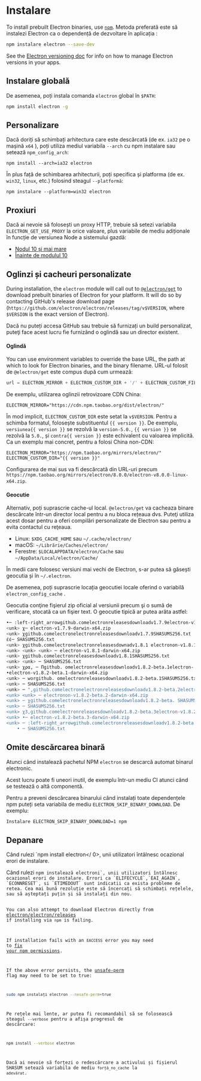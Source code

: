 # Instalare

To install prebuilt Electron binaries, use [`npm`][npm]. Metoda preferată este să instalezi Electron ca o dependență de dezvoltare în aplicația :

```sh
npm instalare electron --save-dev
```

See the [Electron versioning doc][versioning] for info on how to manage Electron versions in your apps.

## Instalare globală

De asemenea, poți instala comanda `electron` global în `$PATH`:

```sh
npm install electron -g
```

## Personalizare

Dacă doriți să schimbați arhitectura care este descărcată (de ex. `ia32` pe o mașină `x64` ), poți utiliza mediul variabila `--arch` cu npm instalare sau setează `npm_config_arch`:

```shell
npm install --arch=ia32 electron
```

În plus față de schimbarea arhitecturii, poți specifica și platforma (de ex. `win32`, `linux`, etc.) folosind steagul `--platformă`:

```shell
npm instalare --platform=win32 electron
```

## Proxiuri

Dacă ai nevoie să folosești un proxy HTTP, trebuie să setezi variabila `ELECTRON_GET_USE_PROXY` la orice valoare, plus variabile de mediu adiționale în funcție de versiunea Node a sistemului gazdă:

* [Nodul 10 și mai mare][proxy-env-10]
* [Înainte de modulul 10][proxy-env]

## Oglinzi și cacheuri personalizate

During installation, the `electron` module will call out to [`@electron/get`][electron-get] to download prebuilt binaries of Electron for your platform. It will do so by contacting GitHub's release download page (`https://github.com/electron/electron/releases/tag/v$VERSION`, where `$VERSION` is the exact version of Electron).

Dacă nu puteți accesa GitHub sau trebuie să furnizați un build personalizat, puteţi face acest lucru fie furnizând o oglindă sau un director existent.

#### Oglindă

You can use environment variables to override the base URL, the path at which to look for Electron binaries, and the binary filename. URL-ul folosit de `@electron/get` este compus după cum urmează:

```javascript
url = ELECTRON_MIRROR + ELECTRON_CUSTOM_DIR + '/' + ELECTRON_CUSTOM_FILENAME
```

De exemplu, utilizarea oglinzii retrovizoare CDN China:

```shell
ELECTRON_MIRROR="https://cdn.npm.taobao.org/dist/electron/"
```

În mod implicit, `ELECTRON_CUSTOM_DIR` este setat la `v$VERSION`. Pentru a schimba formatul, folosește substituentul `{{ version }}`. De exemplu, `versiunea{{ version }}` se rezolvă la `version-5.0.`, `{{ version }}` se rezolvă la `5.0.`, și `contra{{ version }}` este echivalent cu valoarea implicită. Ca un exemplu mai concret, pentru a folosi China non-CDN:

```shell
ELECTRON_MIRROR="https://npm.taobao.org/mirrors/electron/"
ELECTRON_CUSTOM_DIR="{{ version }}"
```

Configurarea de mai sus va fi descărcată din URL-uri precum `https://npm.taobao.org/mirrors/electron/8.0.0/electron-v8.0.0-linux-x64.zip`.

#### Geocutie

Alternativ, poți suprascrie cache-ul local. `@electron/get` va cacheaza binare descărcate într-un director local pentru a nu bloca rețeaua dvs. Puteţi utiliza acest dosar pentru a oferi compilări personalizate de Electron sau pentru a evita contactul cu reţeaua.

* Linux: `$XDG_CACHE_HOME` sau `~/.cache/electron/`
* macOS: `~/Librărie/Caches/electron/`
* Ferestre: `$LOCALAPPDATA/electron/Cache` sau `~/AppData/Local/electron/Cache/`

În medii care folosesc versiuni mai vechi de Electron, s-ar putea să găsești geocutia și în `~/.electron`.

De asemenea, poți suprascrie locația geocutiei locale oferind o variabilă `electron_config_cache` .

Geocutia conţine fişierul zip oficial al versiunii precum şi o sumă de verificare, stocată ca un fişier text. O geocutie tipică ar putea arăta astfel:

```sh
•─ :left-right_arrowgithub.comelectronreleasesdownloadv1.7.9electron-v1.7.9-darwin-x64.zip
<unk> χ─ electron-v1.7.9-darwin-x64.zip
<unk> χgithub.comelectronelectronreleasesdownloadv1.7.9SHASUMS256.txt
έέ─ SHASUMS256.txt
<unk> χgithub.comelectronelectronreleasesdownadv1.8.1 electronon-v1.8.1-darwin-x64. ip
<unk> <unk> <unk> ─ electron-v1.8.1-darwin-x64.zip
<unk> χgithub.comelectronreleasesdownloadv1.8.1SHASUMS256.txt
<unk> <unk> ─ SHASUMS256.txt
<unk> χρα, ─ Πgithub. omelectronreleasesdownloadv1.8.2-beta.1electron- v1.8.2-beta.1-darwin-x64.zip
•electron-v1.8.2-beta.1-darwin-x64.zip
<unk> ─ worgithub. omelectronreleasesdownloadv1.8.2-beta.1SHASUMS256.txt
<unk> ─ SHASUMS256.txt
<unk> ─ ",github.comelectronelectronreleasesdownloadv1.8.2-beta.2electron-v1.8.2-beta.2-beta.2-darwin-x64.zip
<unk> <unk> ─ electronon-v1.8.2-beta.2-darwin-x64.zip
<unk> ─ χgithub.comelectronelectronreleasesdownloadv1.8.2-beta. SHASUMS256.txt
<unk> ─ SHASUMS256.txt
<unk> χ3,github.comelectronreleasesdownloadv1.8.2-beta.3electron-v1.8.2-beta.3-darwin-x64. ip
<unk> •─ electron-v1.8.2-beta.3-darwin-x64.zip
<unk> ─ :left-right_arrowgithub.comelectronreleasesdownloadv1.8.2-beta.3SHASUMS256.txt
    • ─ SHASUMS256.txt
```

## Omite descărcarea binară

Atunci când instalează pachetul NPM `electron` se descarcă automat binarul electronic.

Acest lucru poate fi uneori inutil, de exemplu într-un mediu CI atunci când se testează o altă componentă.

Pentru a preveni descărcarea binarului când instalați toate dependențele npm puteți seta variabila de mediu `ELECTRON_SKIP_BINARY_DOWNLOAD`. De exemplu:

```sh
Instalare ELECTRON_SKIP_BINARY_DOWNLOAD=1 npm
```

## Depanare

Când rulezi `npm install electron</ 0>, unii utilizatori întâlnesc ocazional erori de instalare.</p>

<p spaces-before="0">Când rulezi <code>npm instalează electroni`, unii utilizatori întâlnesc ocazional erori de instalare. Errori ca `ELIFECYCLE`,`EAI_AGAIN`, `ECONNRESET`, si `ETIMEDOUT` sunt indicatii ca exista probleme de retea. Cea mai bună rezoluție este să încercați să schimbați rețelele, sau să așteptați puțin și să instalați din nou.

You can also attempt to download Electron directly from [electron/electron/releases][releases] if installing via `npm` is failing.

If installation fails with an `EACCESS` error you may need to [fix your npm permissions][npm-permissions].

If the above error persists, the [unsafe-perm][unsafe-perm] flag may need to be set to true:

```sh
sudo npm instalați electron --nesafe-perm=true
```

Pe rețele mai lente, ar putea fi recomandabil să se folosească steagul `--verbose` pentru a afișa progresul de descărcare:

```sh
npm install --verbose electron
```

Dacă ai nevoie să forțezi o redescărcare a activului și fișierul SHASUM setează variabila de mediu `forță_no_cache` la `adevărat`.

[npm]: https://docs.npmjs.com
[versioning]: ./electron-versioning.md
[releases]: https://github.com/electron/electron/releases
[proxy-env-10]: https://github.com/gajus/global-agent/blob/v2.1.5/README.md#environment-variables
[proxy-env]: https://github.com/np-maintain/global-tunnel/blob/v2.7.1/README.md#auto-config
[electron-get]: https://github.com/electron/get
[npm-permissions]: https://docs.npmjs.com/getting-started/fixing-npm-permissions
[unsafe-perm]: https://docs.npmjs.com/misc/config#unsafe-perm
